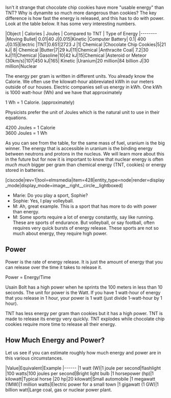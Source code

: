 Isn't it strange that chocolate chip cookies have more "usable energy" than TNT? Why is dynamite so much more dangerous than cookies? The key difference is how fast the energy is released, and this has to do with power. Look at the table below. It has some very interesting numbers.

|Object | Calories | Joules | Compared to TNT | Type of Energy
|--------
|Moving Bullet| 0.01|40 J|0.015|Kinetic
|Computer Battery| 0.1| 400 J|0.15|Electric
|TNT|0.651|2723 J |1| Chemical
|Chocolate Chip Cookies|5|21 kJ| 8| Chemical
|Butter|7|29 kJ|11|Chemical
|Anthracite Coal| 7.2|30 kJ|11|Chemical
|Gasoline|10|42 kJ|15|Chemical
|Asteroid or Meteor (30km/s)|107|450 kJ|165| Kinetic
|Uranium|20 million|84 billion J|30 million|Nuclear

 
The energy per gram is written in different units. You already know the Calorie. We often use the kilowatt-hour abbreviated kWh in our meters outside of our houses. Electric companies sell us energy in kWh. One kWh is 1000 watt-hour (Wh) and we have that approximately   
  
1 Wh = 1 Calorie. (approximately)   
  
Physicists prefer the unit of Joules which is the natural unit to use in their equations.   
  
4200 Joules = 1 Calorie   
3600 Joules = 1 Wh   
  
As you can see from the table, for the same mass of fuel, uranium is the big winner. The energy that is accessible in uranium is the binding energy between neutrons and protons in the nucleus. We will learn more about this in the future but for now it is important to know that nuclear energy is often _much much_ bigger per gram than chemical energy (TNT, cookies) or energy stored in batteries.

[ciscode|rev=1|tool=elmsmedia|item=428|entity_type=node|render=display_mode|display_mode=image__right__circle__lightboxed]

* Marie: Do you play a sport, Sophie?
* Sophie: Yes, I play volleyball.
* M: Ah, great example. This is a sport that has more to do with power than energy.
* M: Some sports require a lot of energy constantly, say like running. These are sports of endurance. But volleyball, or say football, often requires very quick bursts of energy release. These sports are not so much about energy, they require high power.

## Power 

Power is the rate of energy release. It is just the amount of energy that you can release over the time it takes to release it.   
  
Power = Energy/Time   
  
Usain Bolt has a high power when he sprints the 100 meters in less than 10 seconds. The unit for power is the Watt. If you have 1 watt-hour of energy that you release in 1 hour, your power is 1 watt (just divide 1-watt-hour by 1 hour).   
  
TNT has less energy per gram than cookies but it has a high power. TNT is made to release its energy very quickly. TNT explodes while chocolate chip cookies require more time to release all their energy.

## How Much Energy and Power? 

Let us see if you can estimate roughly how much energy and power are in this various circumstances.

|Value|Equivalent|Example
|------
|1 watt (W)|1 joule per second|flashlight
|100 watts|100 joules per second|Bright light bulb
|1 horsepower (hp)|1 kilowatt|Typical horse
|20 hp|20 kilowatt|Small automobile
|1 megawatt (1MW)|1 million watts|Electric power for a small town
|1 gigawatt (1 GW)|1 billion watt|Large coal, gas or nuclear power plant.

